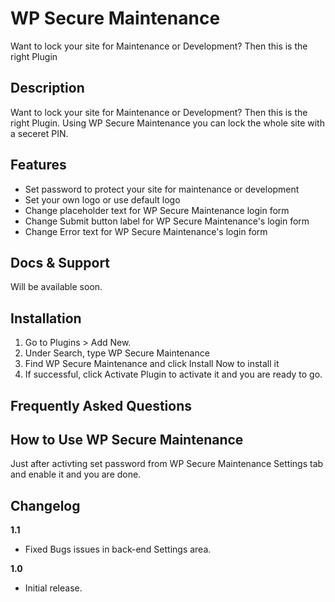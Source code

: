 # WP Secure Maintenance
Want to lock your site for Maintenance or Development? Then this is the right Plugin

## Description
Want to lock your site for Maintenance or Development? Then this is the right Plugin. Using WP Secure Maintenance you can lock the whole site with a seceret PIN.

## Features
- Set password to protect your site for maintenance or development
- Set your own logo or use default logo
- Change placeholder text for WP Secure Maintenance login form
- Change Submit button label for WP Secure Maintenance's login form
- Change Error text for WP Secure Maintenance's login form

## Docs & Support

Will be available soon.

## Installation
1. Go to Plugins > Add New.
2. Under Search, type WP Secure Maintenance
3. Find WP Secure Maintenance and click Install Now to install it
2. If successful, click Activate Plugin to activate it and you  are ready to go.

## Frequently Asked Questions

## How to Use WP Secure Maintenance
Just after activting set password from WP Secure Maintenance Settings tab and enable it and you are done.

## Changelog

**1.1**

- Fixed Bugs issues in back-end Settings area.

**1.0**

- Initial release.